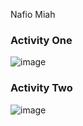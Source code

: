 Nafio Miah

### Activity One

![image](https://user-images.githubusercontent.com/59378799/190679775-34a806ff-e965-47b4-912f-024ad0e5f8b7.png)

### Activity Two

![image](https://user-images.githubusercontent.com/59378799/190681673-794ed572-7283-48ce-ba9f-82fa002263db.png)
